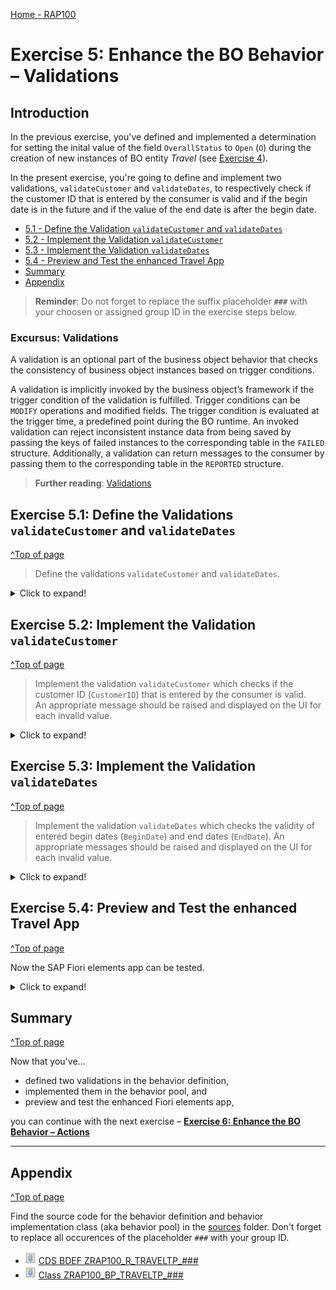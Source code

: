 [Home - RAP100](../../#exercises)

# Exercise 5: Enhance the BO Behavior – Validations 

## Introduction 

In the previous exercise, you've defined and implemented a determination for setting the inital value of the field `OverallStatus` to `Open` (`O`) during the creation of new instances of BO entity _Travel_ (see [Exercise 4](../ex4/readme.md)).

In the present exercise, you're going to define and implement two validations, `validateCustomer` and `validateDates`, to respectively check if the customer ID that is entered by the consumer is valid and if the begin date is in the future and if the value of the end date is after the begin date.

- [5.1 - Define the Validation `validateCustomer` and `validateDates`](#exercise-51-define-the-validations-validatecustomer-and-validatedates)
- [5.2 - Implement the Validation `validateCustomer`](#exercise-52-implement-the-validation-validatecustomer)
- [5.3 - Implement the Validation `validateDates`](#exercise-53-implement-the-validation-validatedates)
- [5.4 - Preview and Test the enhanced Travel App](#exercise-54-preview-and-test-the-enhanced-travel-app)
- [Summary](#summary)  
- [Appendix](#appendix)

> **Reminder**: Do not forget to replace the suffix placeholder **`###`** with your choosen or assigned group ID in the exercise steps below. 

### Excursus: Validations

A validation is an optional part of the business object behavior that checks the consistency of business object instances based on trigger conditions. 

A validation is implicitly invoked by the business object’s framework if the trigger condition of the validation is fulfilled. Trigger conditions can be `MODIFY` operations and modified fields. The trigger condition is evaluated at the trigger time, a predefined point during the BO runtime. An invoked validation can reject inconsistent instance data from being saved by passing the keys of failed instances to the corresponding table in the `FAILED` structure. Additionally, a validation can return messages to the consumer by passing them to the corresponding table in the `REPORTED` structure.

> **Further reading**: [Validations](https://help.sap.com/viewer/923180ddb98240829d935862025004d6/Cloud/en-US/171e26c36cca42699976887b4c8a83bf.html)

## Exercise 5.1: Define the Validations `validateCustomer` and `validateDates`
[^Top of page](#)

> Define the validations `validateCustomer` and `validateDates`.  

 <details>
  <summary>Click to expand!</summary>
  
1. Open your behavior definition ![behaviordefinition](images/adt_bdef.png) **`ZRAP100_R_TRAVELTP_###`** to define the validations **`validateCustomer`** and **`validateDates`**.
     
   For that, add the following code snippet after the determination as shown on the screenshot below.
   
   ```ABAP
   validation validateCustomer on save { create; field CustomerID; }
   validation validateDates on save { create; field BeginDate, EndDate; }
   ```         

   In order to have draft instances being checked and determinations being executed before they become active, they have to be specified for the **`draft determine action prepare`** in the behavior definition.
  
   Replace the code line **`draft determine action Prepare;`** with the following code snippet as shown on the screenshot below

   ```ABAP
   draft determine action Prepare
   {
   validation validateCustomer;
   validation validateDates;    }
   ```    
     
   Your source code should look like this: 
   
   ![validation](images/new18.png)           
     
     
   **Short explanation**:    
   - Validations are always invoked during the save and specified with the keyword `validateCustomer on save`.    
   - `validateCustomer` is a validation with trigger operation `create` and trigger field `CustomerID`.    
   - `validateDates` is a validation with trigger operation `create` and trigger fields `BeginDate` and `EndDate`.            
    
2. Save ![save icon](images/adt_save.png) and activate ![activate icon](images/adt_activate.png) the changes.
      
3. Add the appropriate **`FOR VALIDATE ON SAVE`** methods to the local handler class of the behavior pool of the _Travel_ BO entity via quick fix.  
   
   For that, set the cursor on one of the validation names and press **Ctrl+1** to open the **Quick Assist** view and select the entry _**`Add all 2 missing methods of entity zrap100_i_travel_### ...`**_.
   
   As a result, the **`FOR VALIDATE ON SAVE`** methods **`validateCustomer`** and **`validateDates`** will be added to the local handler class `lcl_handler` of the behavior pool of the _Travel_ BO entity ![class icon](images/adt_class.png)`ZRAP100_BP_TRAVELTP_###`.       
   
   ![Travel BO Behavior Pool](images/new19.png)  

4. Save ![save icon](images/adt_save.png) and activate ![activate icon](images/adt_activate.png) the changes.

</details>
  
## Exercise 5.2: Implement the Validation `validateCustomer` 
[^Top of page](#)

> Implement the validation `validateCustomer` which checks if the customer ID (`CustomerID`) that is entered by the consumer is valid.   
> An appropriate message should be raised and displayed on the UI for each invalid value.

 <details>
  <summary>Click to expand!</summary>

1. First, check the interface of the new methods in the declaration part of the local handler class `lcl_handler` of the behavior pool of the _Travel_ BO entity ![class icon](images/adt_class.png)**`ZRAP100_BP_TRAVEL_###`**. 

   For that, set the cursor on the method name, **`validateCustomer`**, press **F2** to open the **ABAP Element Info** view, and examine the full method interface. 
   
   ![Travel BO Behavior Pool](images/v3.png)  
   
   **Short explanation**:  
   - The addition **`FOR VALIDATE ON SAVE`** indicates that the method provides the implementation of a validation executed on save. Validations are always executed on save.   
   -  Method signature for the validation method:
     - `IMPORTING`parameter **`keys`** - an internal table containing the keys of the instances on which the validation should be performed.
     - Implicit `CHANGING` parameters (aka _implicit response parameters_):  
       - **`failed`**   - table with information for identifying the data set where an error occurred
       - **`reported`** - table with data for instance-specific messages
      
   You can go ahead and implement the validation method.

2. Now implement the method **`validateCustomer`** in the implementation part of the class.
   
    The logic consists of the following main steps:   
    1. Read the travel instance(s) of the transferred keys (**`keys`**) using the EML statement **`READ ENTITIES`**. Only the field `CustomerID` is read in the present scenario.
    2. Read all the transfered (distinct, non-initial) customer IDs and check if they exist.  
    3. Prepare/raise messages for all transferred _travel_ instances with initial and non-existing customer ID (**`CustomerID`**)  
       and set the changing parameter **`reported`**   

   Replace the current method implementation of **`validateCustomer`** with following code snippet and replace all occurrences of the placeholder **`###`** with your group ID. 
   
   You can use the **F1 Help** to get detailed information on the different ABAP and EML statements.  
   
      ```ABAP
      **********************************************************************
      * Validation: Check the validity of the entered customer data
      **********************************************************************
      METHOD validateCustomer.
        " Read relevant travel instance data
        READ ENTITIES OF ZRAP100_R_TravelTP_### IN LOCAL MODE
        ENTITY Travel
         FIELDS ( CustomerID )
         WITH CORRESPONDING #( keys )
        RESULT DATA(lt_travel).

        DATA lt_customer TYPE SORTED TABLE OF /dmo/customer WITH UNIQUE KEY customer_id.

        " Optimization of DB select: extract distinct non-initial customer IDs
        lt_customer = CORRESPONDING #( lt_travel DISCARDING DUPLICATES MAPPING customer_id = customerID EXCEPT * ).
        DELETE lt_customer WHERE customer_id IS INITIAL.
        IF lt_customer IS NOT INITIAL.

          " Check if customer ID exists
          SELECT FROM /dmo/customer FIELDS customer_id
            FOR ALL ENTRIES IN @lt_customer
            WHERE customer_id = @lt_customer-customer_id
            INTO TABLE @DATA(lt_customer_db).
        ENDIF.
        " Raise msg for non existing and initial customer id
        LOOP AT lt_travel INTO DATA(ls_travel).
          IF ls_travel-CustomerID IS INITIAL
             OR NOT line_exists( lt_customer_db[ customer_id = ls_travel-CustomerID ] ).

            APPEND VALUE #(  TravelID = ls_travel-TravelID ) TO failed-travel.
            APPEND VALUE #(  TravelID = ls_travel-TravelID
                             %msg = new_message( id        = '/DMO/CM_FLIGHT_LEGAC'
                                                 number    = '002'
                                                 v1        = ls_travel-CustomerID
                                                 severity  = if_abap_behv_message=>severity-error )
                             %element-CustomerID = if_abap_behv=>mk-on )
              TO reported-travel.
          ENDIF.
        ENDLOOP.
      ENDMETHOD.   
      ```   
  
3. Save ![save icon](images/adt_save.png) and activate ![activate icon](images/adt_activate.png) the changes.

</details>

## Exercise 5.3: Implement the Validation `validateDates` 
[^Top of page](#)

> Implement the validation `validateDates` which checks the validity of entered begin dates (`BeginDate`) and end dates (`EndDate`). 
> An appropriate messages should be raised and displayed on the UI for each invalid value.

 <details>
  <summary>Click to expand!</summary>

1. In your implementation class ![class](images/adt_class.png) **`ZRAP100_BP_TRAVELTP_###`**, replace the current method implementation of **`validateDates`** with following code snippet and replace all occurrences of the placeholder **`###`** with your group ID.

   The main implementation steps are similar to the one of method **`validateCustomer`**. The only main difference is the validation logic. 
   
   This validation checks if the entered begin date (`BeginDate`) is in the future and if the value of the entered end date (`EndDate`) is after the begin date (`BeginDate`).       
   ```ABAP
   **********************************************************************
   * Validation: Check the validity of begin and end dates
   **********************************************************************
     METHOD validateDates.
       READ ENTITIES OF ZRAP100_R_TravelTP_### IN LOCAL MODE
         ENTITY travel
           FIELDS ( BeginDate EndDate )
           WITH CORRESPONDING #( keys )
         RESULT DATA(lt_travel_result).

       LOOP AT lt_travel_result INTO DATA(ls_travel_result).

         IF ls_travel_result-EndDate < ls_travel_result-BeginDate.  "if end_date is before begin_date

           APPEND VALUE #( %key        = ls_travel_result-%key
                           travelID    = ls_travel_result-TravelID ) TO failed-travel.

           APPEND VALUE #( %key = ls_travel_result-%key
                           %msg     = new_message( id       = /dmo/cx_flight_legacy=>end_date_before_begin_date-msgid
                                                   number   = /dmo/cx_flight_legacy=>end_date_before_begin_date-msgno
                                                   v1       = ls_travel_result-BeginDate
                                                   v2       = ls_travel_result-EndDate
                                                   v3       = ls_travel_result-TravelID
                                                   severity = if_abap_behv_message=>severity-error )
                           %element-BeginDate = if_abap_behv=>mk-on
                           %element-EndDate   = if_abap_behv=>mk-on ) TO reported-travel.

         ELSEIF ls_travel_result-BeginDate < cl_abap_context_info=>get_system_date( ).  "begin_date must be in the future

           APPEND VALUE #( %key       = ls_travel_result-%key
                           travelID   = ls_travel_result-TravelID ) TO failed-travel.

           APPEND VALUE #( %key = ls_travel_result-%key
                           %msg = new_message( id       = /dmo/cx_flight_legacy=>begin_date_before_system_date-msgid
                                               number   = /dmo/cx_flight_legacy=>begin_date_before_system_date-msgno
                                               severity = if_abap_behv_message=>severity-error )
                           %element-BeginDate = if_abap_behv=>mk-on
                           %element-EndDate   = if_abap_behv=>mk-on ) TO reported-travel.
         ENDIF.
       ENDLOOP.
     ENDMETHOD.
   ```  

2. Save ![save icon](images/adt_save.png) and activate ![activate icon](images/adt_activate.png) the changes.

</details>

## Exercise 5.4: Preview and Test the enhanced Travel App
[^Top of page](#)

Now the SAP Fiori elements app can be tested. 

 <details>
  <summary>Click to expand!</summary>

You can either refresh your application in the browser using **F5** if the browser is still open - or go to your service binding **`ZRAP100_UI_TRAVEL_O4_###`** and start the Fiori elements App preview for the **`Travel`** entity set.

1. Click **Create** to create a new entry.

2. Select an `Sunshine Travel (70001)` as Agency ID,  **12345** as Customer ID, Mar 16, 2022 as starting date and Mar 14, 2022 as end date and click **Create**.

     ![package](images/preview3.png)
     
3. You should get following message displayed.

    ![package](images/preview4.png)
    
</details>

## Summary 
[^Top of page](#)

Now that you've... 
- defined two validations in the behavior definition, 
- implemented them in the behavior pool, and
- preview and test the enhanced Fiori elements app,

you can continue with the next exercise – **[Exercise 6: Enhance the BO Behavior – Actions](../ex6/readme.md)**

---

## Appendix
[^Top of page](#)

Find the source code for the behavior definition and behavior implementation class (aka behavior pool) in the [sources](sources) folder. Don't forget to replace all occurences of the placeholder `###` with your group ID.

- ![document](images/doc.png) [CDS BDEF ZRAP100_R_TRAVELTP_###](sources/EX5_BDEF_ZRAP100_R_TRAVELTP.txt)
- ![document](images/doc.png) [Class ZRAP100_BP_TRAVELTP_###](sources/EX5_CLASS_ZRAP100_BP_TRAVELTP.txt)

